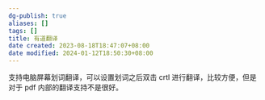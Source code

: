 ```yaml
---
dg-publish: true
aliases: []
tags: []
title: 有道翻译
date created: 2023-08-18T18:47:07+08:00
date modified: 2024-01-12T18:50:30+08:00
---
```

支持电脑屏幕划词翻译，可以设置划词之后双击 crtl 进行翻译，比较方便，但是对于 pdf 内部的翻译支持不是很好。